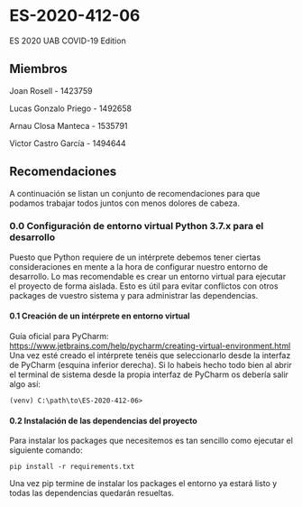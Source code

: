 # ES-2020-412-06
ES 2020 UAB COVID-19 Edition

## Miembros
Joan Rosell - 1423759

Lucas Gonzalo Priego - 1492658

Arnau Closa Manteca - 1535791

Victor Castro García - 1494644

## Recomendaciones
A continuación se listan un conjunto de recomendaciones para que podamos trabajar todos juntos con menos dolores de cabeza.

### 0.0 Configuración de entorno virtual Python 3.7.x para el desarrollo
Puesto que Python requiere de un intérprete debemos tener ciertas consideraciones en mente a la hora de configurar nuestro entorno de desarrollo. Lo mas recomendable es crear un entorno virtual para ejecutar el proyecto de forma aislada. Esto es útil para evitar conflictos con otros packages de vuestro sistema y para administrar las dependencias.
#### 0.1 Creación de un intérprete en entorno virtual
Guía oficial para PyCharm: https://www.jetbrains.com/help/pycharm/creating-virtual-environment.html
Una vez esté creado el intérprete tenéis que seleccionarlo desde la interfaz de PyCharm (esquina inferior derecha). Si lo habeis hecho todo bien al abrir el terminal de sistema desde la propia interfaz de PyCharm os debería salir algo así:

```(venv) C:\path\to\ES-2020-412-06> ``` 

#### 0.2 Instalación de las dependencias del proyecto
Para instalar los packages que necesitemos es tan sencillo como ejecutar el siguiente comando:

``` pip install -r requirements.txt ```

Una vez pip termine de instalar los packages el entorno ya estará listo y todas las dependencias quedarán resueltas.
